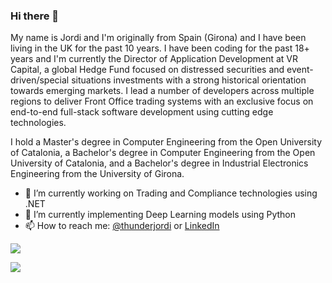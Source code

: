 ### Hi there 👋

My name is Jordi and I'm originally from Spain (Girona) and I have been living in the UK for the past 10 years. I have been coding for the past 18+ years and I'm currently the Director of Application Development at VR Capital, a global Hedge Fund focused on distressed securities and event-driven/special situations investments with a strong historical orientation towards emerging markets. I lead a number of developers across multiple regions to deliver Front Office trading systems with an exclusive focus on end-to-end full-stack software development using cutting edge technologies.  

I hold a Master's degree in Computer Engineering from the Open University of Catalonia, a Bachelor's degree in Computer Engineering from the Open University of Catalonia, and a Bachelor's degree in Industrial Electronics Engineering from the University of Girona.

- 🔭 I’m currently working on Trading and Compliance technologies using .NET
- 🌱 I’m currently implementing Deep Learning models using Python
- 📫 How to reach me: [@thunderjordi](https://twitter.com/thunderjordi) or [LinkedIn](https://www.linkedin.com/in/jordicollcorbilla/)


![](https://github-readme-stats.vercel.app/api?username=jordicorbilla&show_icons=true&title_color=fff&icon_color=79ff97&text_color=9f9f9f&bg_color=151515)

![](https://visitor-badge.glitch.me/badge?page_id=jordicorbilla.jordicorbilla)
<!--
**JordiCorbilla/JordiCorbilla** is a ✨ _special_ ✨ repository because its `README.md` (this file) appears on your GitHub profile.
![My github stats](https://github-readme-stats.vercel.app/api?username=jordicorbilla&show_icons=true)
Here are some ideas to get you started:

- 🔭 I’m currently working on ...
- 🌱 I’m currently learning ...
- 👯 I’m looking to collaborate on ...
- 🤔 I’m looking for help with ...
- 💬 Ask me about ...
- 📫 How to reach me: ...
- 😄 Pronouns: ...
- ⚡ Fun fact: ...
-->
